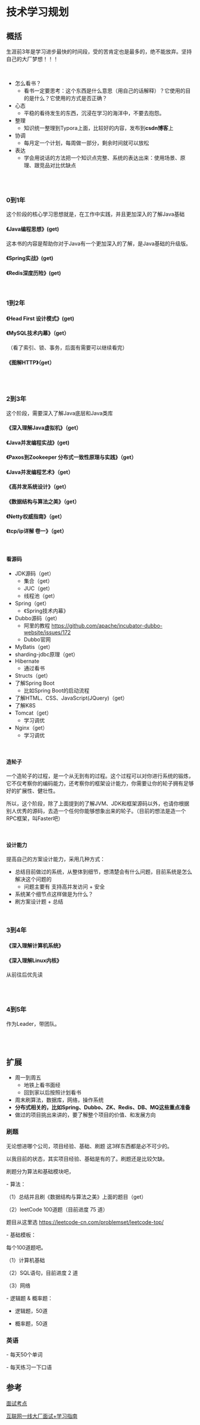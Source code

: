 # 技术学习规划



## 概括

生涯前3年是学习进步最快的时间段，受的苦肯定也是最多的，绝不能放弃。坚持自己的大厂梦想！！！

<br/>

- 怎么看书？
  - 看书一定要思考：这个东西是什么意思（用自己的话解释）？它使用的目的是什么？它使用的方式是否正确？
- 心态
  - 平稳的看待发生的东西，沉浸在学习的海洋中，不要去抱怨。
- 整理
  - 知识统一整理到Typora上面，比较好的内容，发布到**csdn博客**上
- 协调
  - 每月定一个计划，每周做一部分，剩余时间就可以放松
- 表达
  - 学会用说话的方法把一个知识点完整、系统的表达出来：使用场景、原理、跟竞品对比优缺点



<br/>

<br/>



### 0到1年

这个阶段的核心学习思想就是，在工作中实践，并且更加深入的了解Java基础

#### 《Java编程思想》(get)

这本书的内容是帮助你对于Java有一个更加深入的了解，是Java基础的升级版。

#### 《Spring实战》(get)

#### 《Redis深度历险》(get)

<br/>



### 1到2年

#### 《Head First 设计模式》(get)

#### 《MySQL技术内幕》（get）

​			（看了索引、锁、事务，后面有需要可以继续看完）

#### 《图解HTTP》（get）

<br/>

<br/>



### 2到3年

这个阶段，需要深入了解Java底层和Java类库

#### 《深入理解Java虚拟机》（get）

#### 《Java并发编程实战》(get)

#### 《Paxos到Zookeeper  分布式一致性原理与实践》（get）

####  《Java并发编程艺术》（get）

#### 《高并发系统设计》（get）

#### 《数据结构与算法之美》（get）

#### 《Netty权威指南》（get）

#### 《tcp/ip详解 卷一》（get）

<br/>



#### 看源码

- JDK源码（get）
  - 集合（get）
  - JUC（get）
  - 线程池（get）
- Spring（get） 
  -  《Spring技术内幕》
- Dubbo源码（get）
  - 阿里的教程 <https://github.com/apache/incubator-dubbo-website/issues/172>
  - Dubbo官网
- MyBatis（get）
- sharding-jdbc原理（get）
- Hibernate
  - 通过看书
- Structs（get）
- 了解Spring Boot
  - 比如Spring Boot的启动流程
- 了解HTML、CSS、JavaScript(JQuery)（get）
- 了解K8S
- Tomcat（get）
  - 学习调优
- Nginx（get）
  - 学习调优

<br/>



#### 造轮子

一个造轮子的过程，是一个从无到有的过程。这个过程可以对你进行系统的锻炼，它不仅考察你的编码能力，还考察你的框架设计能力，你需要让你的轮子拥有足够好的扩展性、健壮性。

所以，这个阶段，除了上面提到的了解JVM、JDK和框架源码以外，也请你根据别人优秀的源码，去造一个任何你能够想象出来的轮子。（目前的想法是造一个RPC框架，叫Faster吧）



<br/>



#### 设计能力

提高自己的方案设计能力，采用几种方式：

- 总结目前做过的系统，从整体到细节，想清楚会有什么问题，目前系统是怎么解决这个问题的
  - 问题主要有 支持高并发访问 + 安全
- 系统某个细节点这样做是为什么？
- 刷方案设计题 + 总结



<br/>





### 3到4年

#### 《深入理解计算机系统》

#### 《深入理解Linux内核》

从前往后优先读

<br/>

<br/>



### 4到5年

作为Leader，带团队。

<br/>

<br/>





## 扩展



- 周一到周五
  - 地铁上看书面经
  - 回到家以后按照计划看书
- 周末刷算法，数据库，网络，操作系统
- **分布式相关的，比如Spring、Dubbo、ZK、Redis、DB、MQ这些重点准备**
- 做过的项目挑出来讲的，要了解整个项目的价值、和发展方向





### 刷题

无论想进哪个公司，项目经验、基础、刷题 这3样东西都是必不可少的。

以我目前的状态，其实项目经验、基础是有的了。刷题还是比较欠缺。

刷题分为算法和基础模块吧，



\- 算法：

（1）总结并且刷《数据结构与算法之美》上面的题目（get）

（2）leetCode 100道题（目前进度 75 道）

题目从这里选 https://leetcode-cn.com/problemset/leetcode-top/



\- 基础模板：

每个100道题吧。

（1）计算机基础

（2）SQL语句，目前进度 2 道

（3）网络



\- 逻辑题 & 概率题：

- 逻辑题，50道

- 概率题，50道





### 英语

\- 每天50个单词

\- 每天练习一下口语







## 参考

[面试考点](https://www.jianshu.com/p/2e33fc09a59c)

[互联网一线大厂面试+学习指南](https://github.com/AobingJava/JavaFamily)

